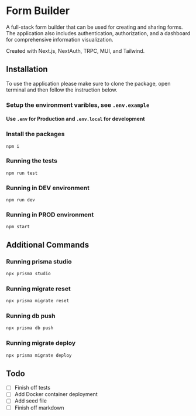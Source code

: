 # Form Builder

A full-stack form builder that can be used for creating and sharing forms. The application also includes authentication, authorization, and a dashboard for comprehensive information visualization.

Created with Next.js, NextAuth, TRPC, MUI, and Tailwind.

## Installation
To use the application please make sure to clone the package, open terminal and then follow the instruction below.

### Setup the environment varibles, see `.env.example`


#### Use `.env` for Production and `.env.local` for development

### Install the packages
```
npm i
```

### Running the tests
```
npm run test
```
### Running in DEV environment
```
npm run dev
```
### Running in PROD environment
```
npm start
```

## Additional Commands

### Running prisma studio
```bash
npx prisma studio
```

### Running migrate reset
```bash
npx prisma migrate reset
```

### Running db push
```bash
npx prisma db push
```

### Running migrate deploy
```bash
npx prisma migrate deploy
```

## Todo
- [ ] Finish off tests
- [ ] Add Docker container deployment
- [ ] Add seed file
- [ ] Finish off markdown 